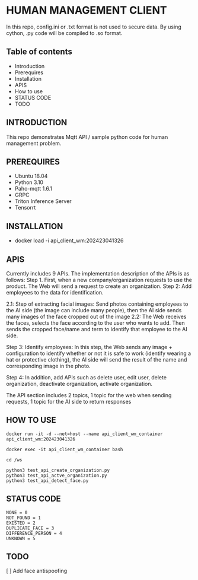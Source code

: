 # HUMAN MANAGEMENT CLIENT
In this repo, config.ini or .txt format is not used to secure data. By using cython, .py code will be compiled to .so format.

## Table of contents
- Introduction
- Prerequires
- Installation 
- APIS
- How to use 
- STATUS CODE
- TODO


## INTRODUCTION
This repo demonstrates Mqtt API / sample python code for human management problem.


## PREREQUIRES
- Ubuntu 18.04
- Python 3.10
- Paho-mqtt 1.6.1
- GRPC
- Triton Inference Server
- Tensorrt


## INSTALLATION
- docker load -i api_client_wm:202423041326

## APIS
Currently includes 9 APIs. The implementation description of the APIs is as follows:
Step 1. First, when a new company/organization requests to use the product. The Web will send a request to create an organization.
Step 2: Add employees to the data for identification.

2.1: Step of extracting facial images: Send photos containing employees to the AI ​​side (the image can include many people), then the AI ​​side sends many images of the face cropped out of the image
2.2: The Web receives the faces, selects the face according to the user who wants to add. Then sends the cropped face/name and term to identify that employee to the AI ​​side.

Step 3: Identify employees: In this step, the Web sends any image + configuration to identify whether or not it is safe to work (identify wearing a hat or protective clothing), the AI ​​side will send the result of the name and corresponding image in the photo.

Step 4: In addition, add APIs such as delete user, edit user, delete organization, deactivate organization, activate organization.

The API section includes 2 topics, 1 topic for the web when sending requests, 1 topic for the AI ​​side to return responses


## HOW TO USE
```
docker run -it -d --net=host --name api_client_wm_container api_client_wm:202423041326

docker exec -it api_client_wm_container bash

cd /ws

python3 test_api_create_organization.py
python3 test_api_actve_organization.py
python3 test_api_detect_face.py
```

## STATUS CODE
```
NONE = 0
NOT_FOUND = 1 
EXISTED = 2 
DUPLICATE_FACE = 3
DIFFERENCE_PERSON = 4 
UNKNOWN = 5
```

## TODO
[ ] Add face antispoofing